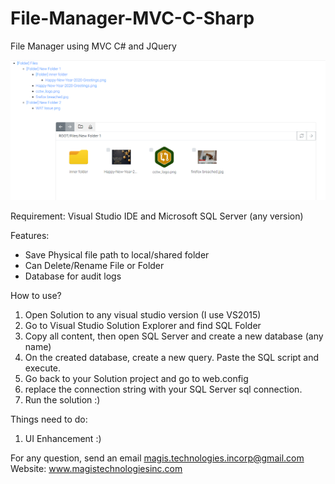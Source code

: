 # File-Manager-MVC-C-Sharp
File Manager using MVC C# and JQuery 

<img src="https://github.com/sniper57/File-Manager-MVC-C-/blob/master/FileManagerApp/Assets/img/filemanagerapp.PNG" />

Requirement: Visual Studio IDE and Microsoft SQL Server (any version)

Features:
* Save Physical file path to local/shared folder
* Can Delete/Rename File or Folder
* Database for audit logs

How to use?

1. Open Solution to any visual studio version (I use VS2015)
2. Go to Visual Studio Solution Explorer and find SQL Folder
3. Copy all content, then open SQL Server and create a new database (any name)
4. On the created database, create a new query. Paste the SQL script and execute.
5. Go back to your Solution project and go to web.config
6. replace the connection string with your SQL Server sql connection.
7. Run the solution :)

Things need to do:
1. UI Enhancement :)

For any question, send an email magis.technologies.incorp@gmail.com
Website: www.magistechnologiesinc.com
